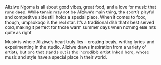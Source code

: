 Aliziwe Ngoma is all about good vibes, great food, and a love for music that runs deep. While tennis may not be Aliziwe’s main thing, the sport’s playful and competitive side still holds a special place. When it comes to food, though, umphokoqo is the real star. It's a traditional dish that’s best served cold, making it perfect for those warm summer days when nothing else hits quite as right.

Music is where Aliziwe’s heart truly lies – creating beats, writing lyrics, and experimenting in the studio. Aliziwe draws inspiration from a variety of artists, but one that stands out is the incredible artist linked here, whose music and style have a special place in their world.